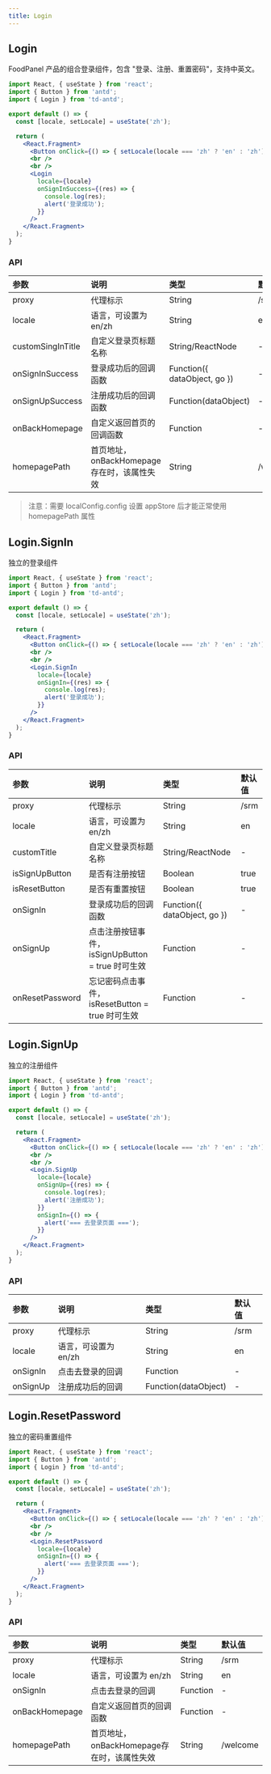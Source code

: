 ```yaml
---
title: Login
---
```


## Login

FoodPanel 产品的组合登录组件，包含 "登录、注册、重置密码"，支持中英文。

```jsx
import React, { useState } from 'react';
import { Button } from 'antd';
import { Login } from 'td-antd';

export default () => {
  const [locale, setLocale] = useState('zh');

  return (
    <React.Fragment>
      <Button onClick={() => { setLocale(locale === 'zh' ? 'en' : 'zh') }}>切换语言</Button>
      <br />
      <br />
      <Login
        locale={locale}
        onSignInSuccess={(res) => {
          console.log(res);
          alert('登录成功');
        }}
      />
    </React.Fragment>
  );
}
```

### API

|参数|说明|类型|默认值|
|:--|:--|:--|:--|
|proxy|代理标示|String|/srm|
|locale|语言，可设置为 en/zh|String|en|
|customSingInTitle|自定义登录页标题名称|String/ReactNode|-|
|onSignInSuccess|登录成功后的回调函数|Function({ dataObject, go })|-|
|onSignUpSuccess|注册成功后的回调函数|Function(dataObject)|-|
|onBackHomepage|自定义返回首页的回调函数|Function|-|
|homepagePath|首页地址，onBackHomepage存在时，该属性失效|String|/welcome|

> 注意：需要 localConfig.config 设置 appStore 后才能正常使用 homepagePath 属性

## Login.SignIn

独立的登录组件

```jsx
import React, { useState } from 'react';
import { Button } from 'antd';
import { Login } from 'td-antd';

export default () => {
  const [locale, setLocale] = useState('zh');

  return (
    <React.Fragment>
      <Button onClick={() => { setLocale(locale === 'zh' ? 'en' : 'zh') }}>切换语言</Button>
      <br />
      <br />
      <Login.SignIn
        locale={locale}
        onSignIn={(res) => {
          console.log(res);
          alert('登录成功');
        }}
      />
    </React.Fragment>
  );
}
```

### API

|参数|说明|类型|默认值|
|:--|:--|:--|:--|
|proxy|代理标示|String|/srm|
|locale|语言，可设置为 en/zh|String|en|
|customTitle|自定义登录页标题名称|String/ReactNode|-|
|isSignUpButton|是否有注册按钮|Boolean|true|
|isResetButton|是否有重置按钮|Boolean|true|
|onSignIn|登录成功后的回调函数|Function({ dataObject, go })|-|
|onSignUp|点击注册按钮事件，isSignUpButton = true 时可生效|Function|-|
|onResetPassword|忘记密码点击事件，isResetButton = true 时可生效|Function|-|

## Login.SignUp

独立的注册组件

```jsx
import React, { useState } from 'react';
import { Button } from 'antd';
import { Login } from 'td-antd';

export default () => {
  const [locale, setLocale] = useState('zh');

  return (
    <React.Fragment>
      <Button onClick={() => { setLocale(locale === 'zh' ? 'en' : 'zh') }}>切换语言</Button>
      <br />
      <br />
      <Login.SignUp
        locale={locale}
        onSignUp={(res) => {
          console.log(res);
          alert('注册成功');
        }}
        onSignIn={() => {
          alert('=== 去登录页面 ===');
        }}
      />
    </React.Fragment>
  );
}
```

### API

|参数|说明|类型|默认值|
|:--|:--|:--|:--|
|proxy|代理标示|String|/srm|
|locale|语言，可设置为 en/zh|String|en|
|onSignIn|点击去登录的回调|Function|-|
|onSignUp|注册成功后的回调|Function(dataObject)|-|

## Login.ResetPassword

独立的密码重置组件

```jsx
import React, { useState } from 'react';
import { Button } from 'antd';
import { Login } from 'td-antd';

export default () => {
  const [locale, setLocale] = useState('zh');

  return (
    <React.Fragment>
      <Button onClick={() => { setLocale(locale === 'zh' ? 'en' : 'zh') }}>切换语言</Button>
      <br />
      <br />
      <Login.ResetPassword
        locale={locale}
        onSignIn={() => {
          alert('=== 去登录页面 ===');
        }}
      />
    </React.Fragment>
  );
}
```

### API

|参数|说明|类型|默认值|
|:--|:--|:--|:--|
|proxy|代理标示|String|/srm|
|locale|语言，可设置为 en/zh|String|en|
|onSignIn|点击去登录的回调|Function|-|
|onBackHomepage|自定义返回首页的回调函数|Function|-|
|homepagePath|首页地址，onBackHomepage存在时，该属性失效|String|/welcome|
